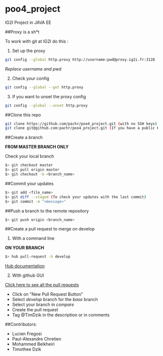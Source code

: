 # poo4_project
IG2I Project in JAVA EE

##Proxy is a sh*t

To work with git at IG2I do this :

1. Set up the proxy

```bash
git config --global http.proxy http://username:pwd@proxy.ig2i.fr:3128
```
*Replace username and pwd*

2. Check your config

```bash
git config --global --get http.proxy
```
3. If you want to unset the proxy config

```bash
git config --global --unset http.proxy
```

##Clone this repo

```bash
git clone https://github.com/pachr/poo4_project.git (with no SSH keys)
git clone git@github.com:pachr/poo4_project.git (If you have a public Key)
```

##Create a branch

**FROM MASTER BRANCH ONLY**

Check your local branch

```bash
$> git checkout master
$> git pull origin master
$> git checkout -b <branch_name>
```

##Commit your updates

```bash
$> git add <file_name>
$> git diff --staged (To check your updates with the last commit)
$> git commit -m "<message>"
```

##Push a branch to the remote repository 

```bash
$> git push origin <branch_name>
```

##Create a pull request to merge on develop

1. With a command line

**ON YOUR BRANCH**

```bash
$> hub pull-request -b develop
```
[Hub documentation](https://github.com/github/hub)

2. With github GUI

[Click here to see all the pull requests](https://github.com/pachr/poo4_project/pulls)

- Click on "New Pull Request Button" 
- Select *develop* branch for the *base* branch
- Select your branch in *compare*
- Create the pull request
- Tag @TimDzik in the description or in comments

##Contributors: 
- Lucien Fregosi 
- Paul-Alexandre Chretien 
- Mohammed Belkheiri
- Timothee Dzik 

